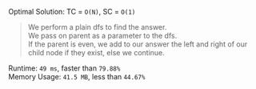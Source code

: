 Optimal Solution: TC = `O(N)`, SC = `O(1)`

> We perform a plain dfs to find the answer. <br>
> We pass on parent as a parameter to the dfs. <br>
> If the parent is even, we add to our answer the left and right of our child node if they exist, else we continue. <br>

Runtime: `49 ms`, faster than `79.88%` <br>
Memory Usage: `41.5 MB`, less than `44.67%`
